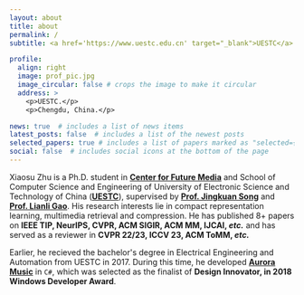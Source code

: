 ```yaml
---
layout: about
title: about
permalink: /
subtitle: <a href='https://www.uestc.edu.cn' target="_blank">UESTC</a> &#183; <a href='mailto:xiaosu.zhu@outlook.com' target="_blank">xiaosu.zhu@outlook.com</a> &#183; <span>Ph.D. student</span> &#183; <span>Compact Representation Learning</span>

profile:
  align: right
  image: prof_pic.jpg
  image_circular: false # crops the image to make it circular
  address: >
    <p>UESTC.</p>
    <p>Chengdu, China.</p>

news: true  # includes a list of news items
latest_posts: false  # includes a list of the newest posts
selected_papers: true # includes a list of papers marked as "selected={true}"
social: false  # includes social icons at the bottom of the page
---
```


Xiaosu Zhu is a Ph.D. student in [**Center for Future Media**](https://cfm.uestc.edu.cn/index) and School of Computer Science and Engineering of University of Electronic Science and Technology of China ([**UESTC**](https://www.uestc.edu.cn)), supervised by [**Prof. Jingkuan Song**](https://cfm.uestc.edu.cn/~songjingkuan/) and [**Prof. Lianli Gao**](https://lianligao.github.io). His research interests lie in compact representation learning, multimedia retrieval and compression. He has published 8+ papers on **IEEE TIP, NeurIPS, CVPR, ACM SIGIR, ACM MM, IJCAI, *etc.*** and has served as a reviewer in **CVPR 22/23, ICCV 23, ACM ToMM, *etc.***

Earlier, he recieved the bachelor's degree in Electrical Engineering and Automation from UESTC in 2017. During this time, he developed [**Aurora Music**](https://github.com/xiaosu-zhu/Aurora.Music) in `C#`, which was selected as the finalist of **Design Innovator, in 2018 Windows Developer Award**.
